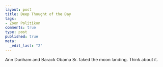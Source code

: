 ```yaml
--- 
layout: post
title: Deep Thought of the Day
tags: 
- Zoon Politikon
comments: true
type: post
published: true
meta: 
  _edit_last: "2"
---
```

Ann Dunham and Barack Obama Sr. faked the moon landing. Think about it.
